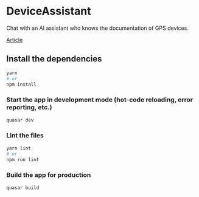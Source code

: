 # DeviceAssistant

Chat with an AI assistant who knows the documentation of GPS devices.

[Article](https://flespi.com/blog/how-to-get-your-own-ai-device-assistant)

## Install the dependencies
```bash
yarn
# or
npm install
```

### Start the app in development mode (hot-code reloading, error reporting, etc.)
```bash
quasar dev
```


### Lint the files
```bash
yarn lint
# or
npm run lint
```



### Build the app for production
```bash
quasar build
```
